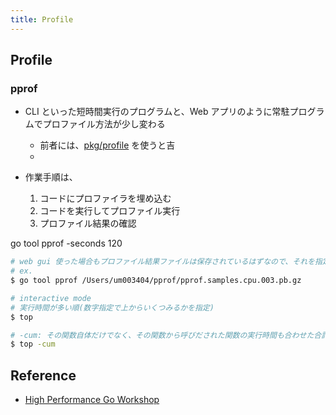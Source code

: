 ```yaml
---
title: Profile
---
```


## Profile

### pprof
* CLI といった短時間実行のプログラムと、Web アプリのように常駐プログラムでプロファイル方法が少し変わる
    * 前者には、[pkg/profile](https://github.com/pkg/profile) を使うと吉
    * 

* 作業手順は、
    1. コードにプロファイラを埋め込む
    2. コードを実行してプロファイル実行
    3. プロファイル結果の確認

go tool pprof -seconds 120

``` bash
# web gui 使った場合もプロファイル結果ファイルは保存されているはずなので、それを指定してインタラクティブ実行可能
# ex. 
$ go tool pprof /Users/um003404/pprof/pprof.samples.cpu.003.pb.gz

# interactive mode
# 実行時間が多い順(数字指定で上からいくつみるかを指定)
$ top

# -cum: その関数自体だけでなく、その関数から呼びだされた関数の実行時間も合わせた合計時間でソート
$ top -cum
```

## Reference
* [High Performance Go Workshop](https://dave.cheney.net/high-performance-go-workshop/gopherchina-2019.html)